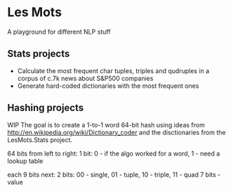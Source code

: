 Les Mots
========

A playground for different NLP stuff

Stats projects
-----------

* Calculate the most frequent char tuples, triples and qudruples in a corpus of c.7k news about S&P500
companies
* Generate hard-coded dictionaries with the most frequent ones

Hashing projects
-----------
WIP
The goal is to create a 1-to-1 word 64-bit hash using ideas from http://en.wikipedia.org/wiki/Dictionary_coder
and the disctionaries from the LesMots.Stats project.

64 bits from left to right:
1 bit: 0 - if the algo worked for a word, 1 - need a lookup table

each 9 bits next:
2 bits: 00 - single, 01 - tuple, 10 - triple, 11 - quad 
7 bits - value
